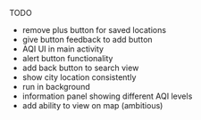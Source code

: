 TODO
- remove plus button for saved locations
- give button feedback to add button
- AQI UI in main activity 
- alert button functionality
- add back button to search view
- show city location consistently
- run in background
- information panel showing different AQI levels
- add ability to view on map (ambitious)